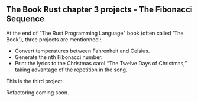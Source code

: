 ## The Book Rust chapter 3 projects - The Fibonacci Sequence

At the end of "The Rust Programming Language" book (often called 'The Book'), three projects are mentionned : 
* Convert temperatures between Fahrenheit and Celsius.
* Generate the nth Fibonacci number.
* Print the lyrics to the Christmas carol “The Twelve Days of Christmas,” taking advantage of the repetition in the song.

This is the third project. 

Refactoring coming soon. 
